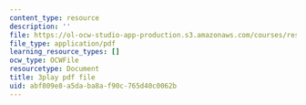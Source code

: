 ```yaml
---
content_type: resource
description: ''
file: https://ol-ocw-studio-app-production.s3.amazonaws.com/courses/res-18-008-calculus-revisited-complex-variables-differential-equations-and-linear-algebra-fall-2011/abf809e8a5daba8af90c765d40c0062b_gpZu5N1FFq0.pdf
file_type: application/pdf
learning_resource_types: []
ocw_type: OCWFile
resourcetype: Document
title: 3play pdf file
uid: abf809e8-a5da-ba8a-f90c-765d40c0062b
---
```

